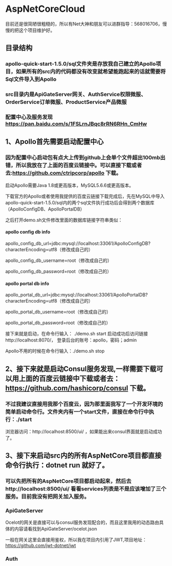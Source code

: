 # AspNetCoreCloud 

目前还是很简陋很粗糙的，所以有Net大神和朋友可以进群指导：568016706，慢慢的把这个项目维护好。

## 目录结构

### apollo-quick-start-1.5.0/sql文件夹是存放我自己建立的Apollo项目，如果所有的src内的代码都没有改变就希望能跑起来的话就需要将Sql文件导入到Apollo

### src目录内是ApiGateServer网关、AuthService权限微服、OrderService订单微服、ProductService产品微服

### 配置中心及服务发现 https://pan.baidu.com/s/1FSLrnJBqc8rRN6RHn_CmHw

## 1、Apollo首先需要启动配置中心
### 因为配置中心启动包有点大上传到github上会单个文件超出100mb出错，所以我放在了上面的百度云链接中。可以直接下载或者去:https://github.com/ctripcorp/apollo 下载。

启动Apollo需要Java 1.8或更高版本，MySQL5.6.6或更高版本。

下载官方的Apollo或者使用我提供的百度云链接下载完成后，先在MySQL中导入apollo-quick-start-1.5.0/sql内的两个sql文件执行成功后会得到两个数据库（ApolloConfigDB、ApolloPortalDB）

之后打开demo.sh文件修改里面的数据库链接字符串类似：

#### apollo config db info

apollo_config_db_url=jdbc:mysql://localhost:33061/ApolloConfigDB?characterEncoding=utf8（修改成自己的）

apollo_config_db_username=root（修改成自己的）

apollo_config_db_password=root（修改成自己的）

#### apollo portal db info

apollo_portal_db_url=jdbc:mysql://localhost:33061/ApolloPortalDB?characterEncoding=utf8（修改成自己的）

apollo_portal_db_username=root（修改成自己的）

apollo_portal_db_password=root（修改成自己的）

接下来就是启动，在命令行输入： ./demo.sh start 启动成功后访问链接http://localhost:8070/， 登录后台的账号：apollo，密码；admin

Apollo不用的时候在命令行输入：./demo.sh stop

## 2、接下来就是启动Consul服务发现,一样需要下载可以用上面的百度云链接中下载或者去：https://github.com/hashicorp/consul 下载。

### 不过我建议直接用我那个百度云，因为那里面我写了一个开发环境的简单启动命令行。文件夹内有一个start文件，直接在命令行中执行：./start

浏览器访问：http://localhost:8500/ui/ ，如果能出来consul界面就是启动成功了。

## 3、接下来启动src内的所有AspNetCore项目都直接命令行执行：dotnet run 就好了。

### 可以先把所有的AspNetCore项目都启动起来，然后去http://localhost:8500/ui/ 看看services列表是不是应该增加了三个服务。目前我没有把网关加入服务。

### ApiGateServer

Ocelot的网关是直接可以与consul服务发现配合的，而且这里我用的动态路由具体的内容请看找到ApiGateServer/ocelot.json

一般在网关这里会直接用鉴权，所以我在项目内引用了JWT,项目地址：https://github.com/jwt-dotnet/jwt

### Auth




